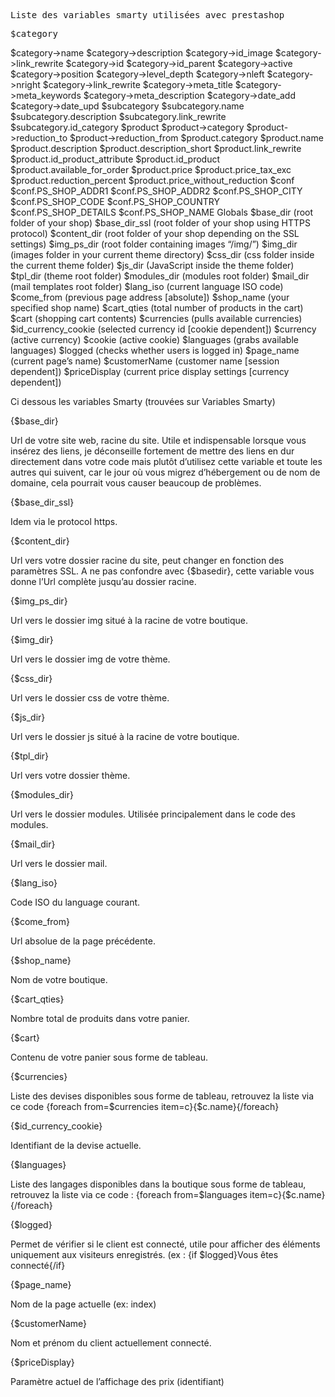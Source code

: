 <pre>
Liste des variables smarty utilisées avec prestashop
</pre>

<pre>
$category
</pre>
$category->name
$category->description
$category->id_image
$category->link_rewrite
$category->id
$category->id_parent
$category->active
$category->position
$category->level_depth
$category->nleft
$category->nright
$category->link_rewrite
$category->meta_title
$category->meta_keywords
$category->meta_description
$category->date_add
$category->date_upd
$subcategory
$subcategory.name
$subcategory.description
$subcategory.link_rewrite
$subcategory.id_category
$product
$product->category
$product->reduction_to
$product->reduction_from
$product.category
$product.name
$product.description
$product.description_short
$product.link_rewrite
$product.id_product_attribute
$product.id_product
$product.available_for_order
$product.price
$product.price_tax_exc
$product.reduction_percent
$product.price_without_reduction
$conf
$conf.PS_SHOP_ADDR1
$conf.PS_SHOP_ADDR2
$conf.PS_SHOP_CITY
$conf.PS_SHOP_CODE
$conf.PS_SHOP_COUNTRY
$conf.PS_SHOP_DETAILS
$conf.PS_SHOP_NAME
Globals
$base_dir (root folder of your shop)
$base_dir_ssl (root folder of your shop using HTTPS protocol)
$content_dir (root folder of your shop depending on the SSL settings)
$img_ps_dir (root folder containing images “/img/”)
$img_dir (images folder in your current theme directory)
$css_dir (css folder inside the current theme folder)
$js_dir (JavaScript inside the theme folder)
$tpl_dir (theme root folder)
$modules_dir (modules root folder)
$mail_dir (mail templates root folder)
$lang_iso (current language ISO code)
$come_from (previous page address [absolute])
$shop_name (your specified shop name)
$cart_qties (total number of products in the cart)
$cart (shopping cart contents)
$currencies (pulls available currencies)
$id_currency_cookie (selected currency id [cookie dependent])
$currency (active currency)
$cookie (active cookie)
$languages (grabs available languages)
$logged (checks whether users is logged in)
$page_name (current page’s name)
$customerName (customer name [session dependent])
$priceDisplay (current price display settings [currency dependent])


Ci dessous les variables Smarty (trouvées sur Variables Smarty)


{$base_dir}

Url de votre site web, racine du site. Utile et indispensable lorsque vous insérez des liens, je déconseille fortement de mettre des liens en dur directement dans votre code mais plutôt d’utilisez cette variable et toute les autres qui suivent, car le jour où vous migrez d’hébergement ou de nom de domaine, cela pourrait vous causer beaucoup de problèmes.

{$base_dir_ssl}

Idem via le protocol https.

{$content_dir}

Url vers votre dossier racine du site, peut changer en fonction des paramètres SSL. A ne pas confondre avec {$basedir}, cette variable vous donne l’Url complète jusqu’au dossier racine.

{$img_ps_dir}

Url vers le dossier img situé à la racine de votre boutique.

{$img_dir}

Url vers le dossier img de votre thème.

{$css_dir}

Url vers le dossier css de votre thème.

{$js_dir}

Url vers le dossier js situé à la racine de votre boutique.

{$tpl_dir}

Url vers votre dossier thème.

{$modules_dir}

Url vers le dossier modules. Utilisée principalement dans le code des modules.

{$mail_dir}

Url vers le dossier mail.

{$lang_iso}

Code ISO du language courant.

{$come_from}

Url absolue de la page précédente.

{$shop_name}

Nom de votre boutique.

{$cart_qties}

Nombre total de produits dans votre panier.

{$cart}

Contenu de votre panier sous forme de tableau.

{$currencies}

Liste des devises disponibles sous forme de tableau, retrouvez la liste via ce code {foreach from=$currencies item=c}{$c.name}{/foreach}

{$id_currency_cookie}

Identifiant de la devise actuelle.

{$languages}

Liste des langages disponibles dans la boutique sous forme de tableau, retrouvez la liste via ce code : {foreach from=$languages item=c}{$c.name}{/foreach}

{$logged}

Permet de vérifier si le client est connecté, utile pour afficher des éléments uniquement aux visiteurs enregistrés. (ex : {if $logged}Vous êtes connecté{/if}

{$page_name}

Nom de la page actuelle (ex: index)

{$customerName}

Nom et prénom du client actuellement connecté.

{$priceDisplay}

Paramètre actuel de l’affichage des prix (identifiant)
